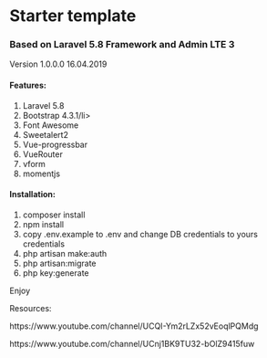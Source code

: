 <h1>Starter template</h1>

<h3>Based on Laravel 5.8 Framework and Admin LTE 3</h3>

Version 1.0.0.0 16.04.2019

<h4>Features:</h4>
<p>
  <ol>
    <li>Laravel 5.8</li>
    <li>Bootstrap 4.3.1/li>
    <li>Font Awesome</li>
    <li>Sweetalert2</li>
    <li>Vue-progressbar</li>
    <li>VueRouter</li>
    <li>vform</li>
    <li>momentjs</li>
  </ol>
</p>

<h4>Installation:</h4>
<p>
  <ol>
    <li>composer install</li>
    <li>npm install</li>
    <li>copy .env.example to .env and change DB credentials to yours credentials</li>
    <li>php artisan make:auth</li>
    <li>php artisan:migrate</li>
    <li>php key:generate</li>
  </ol>
</p

Enjoy

Resources:
<p>
https://www.youtube.com/channel/UCQI-Ym2rLZx52vEoqlPQMdg
</p>
<p>
https://www.youtube.com/channel/UCnj1BK9TU32-bOlZ9415fuw
</p>
